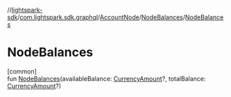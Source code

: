 //[lightspark-sdk](../../../../index.md)/[com.lightspark.sdk.graphql](../../index.md)/[AccountNode](../index.md)/[NodeBalances](index.md)/[NodeBalances](-node-balances.md)

# NodeBalances

[common]\
fun [NodeBalances](-node-balances.md)(availableBalance: [CurrencyAmount](../../../com.lightspark.sdk.model/-currency-amount/index.md)?, totalBalance: [CurrencyAmount](../../../com.lightspark.sdk.model/-currency-amount/index.md)?)
